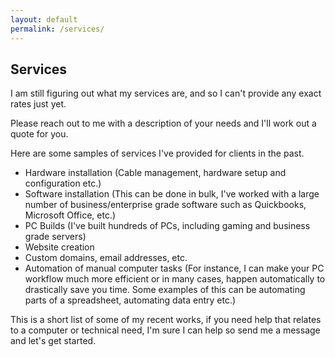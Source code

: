 ```yaml
---
layout: default
permalink: /services/
---
```

## Services

I am still figuring out what my services are, and so I can't provide any exact rates just yet.

Please reach out to me with a description of your needs and I'll work out a quote for you.

Here are some samples of services I've provided for clients in the past.

* Hardware installation (Cable management, hardware setup and configuration etc.)
* Software installation (This can be done in bulk, I've worked with a large number of business/enterprise grade software such as Quickbooks, Microsoft Office, etc.)
* PC Builds (I've built hundreds of PCs, including gaming and business grade servers)
* Website creation
* Custom domains, email addresses, etc.
* Automation of manual computer tasks (For instance, I can make your PC workflow much more efficient or in many cases, happen automatically to drastically save you time. Some examples of this can be automating parts of a spreadsheet, automating data entry etc.)

This is a short list of some of my recent works, if you need help that relates to a computer or technical need, I'm sure I can help so send me a message and let's get started.

